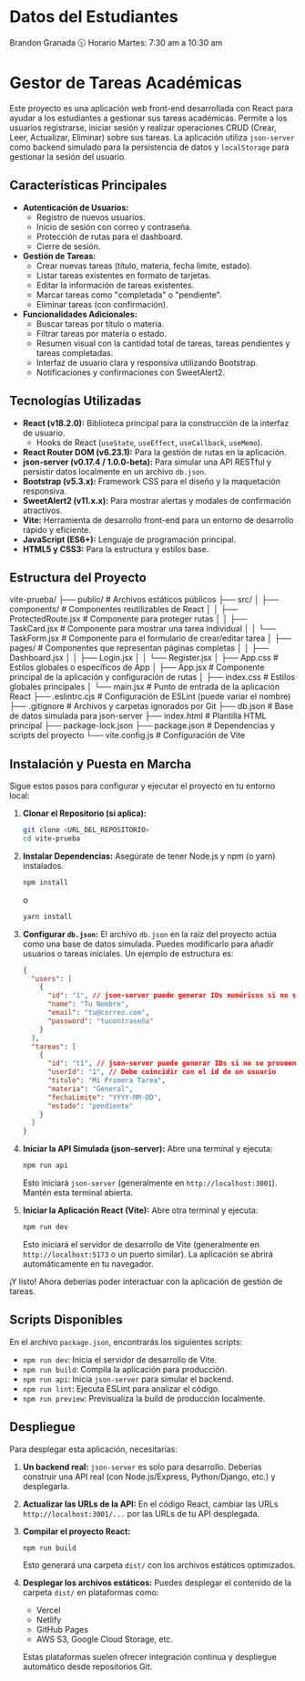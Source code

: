 # Datos del Estudiantes
Brandon Granada
🕥 Horario Martes: 7:30 am a 10:30 am

# Gestor de Tareas Académicas

Este proyecto es una aplicación web front-end desarrollada con React para ayudar a los estudiantes a gestionar sus tareas académicas. Permite a los usuarios registrarse, iniciar sesión y realizar operaciones CRUD (Crear, Leer, Actualizar, Eliminar) sobre sus tareas. La aplicación utiliza `json-server` como backend simulado para la persistencia de datos y `localStorage` para gestionar la sesión del usuario.

## Características Principales

* **Autenticación de Usuarios:**
    * Registro de nuevos usuarios.
    * Inicio de sesión con correo y contraseña.
    * Protección de rutas para el dashboard.
    * Cierre de sesión.
* **Gestión de Tareas:**
    * Crear nuevas tareas (título, materia, fecha límite, estado).
    * Listar tareas existentes en formato de tarjetas.
    * Editar la información de tareas existentes.
    * Marcar tareas como "completada" o "pendiente".
    * Eliminar tareas (con confirmación).
* **Funcionalidades Adicionales:**
    * Buscar tareas por título o materia.
    * Filtrar tareas por materia o estado.
    * Resumen visual con la cantidad total de tareas, tareas pendientes y tareas completadas.
    * Interfaz de usuario clara y responsiva utilizando Bootstrap.
    * Notificaciones y confirmaciones con SweetAlert2.

## Tecnologías Utilizadas

* **React (v18.2.0):** Biblioteca principal para la construcción de la interfaz de usuario.
    * Hooks de React (`useState`, `useEffect`, `useCallback`, `useMemo`).
* **React Router DOM (v6.23.1):** Para la gestión de rutas en la aplicación.
* **json-server (v0.17.4 / 1.0.0-beta):** Para simular una API RESTful y persistir datos localmente en un archivo `db.json`.
* **Bootstrap (v5.3.x):** Framework CSS para el diseño y la maquetación responsiva.
* **SweetAlert2 (v11.x.x):** Para mostrar alertas y modales de confirmación atractivos.
* **Vite:** Herramienta de desarrollo front-end para un entorno de desarrollo rápido y eficiente.
* **JavaScript (ES6+):** Lenguaje de programación principal.
* **HTML5 y CSS3:** Para la estructura y estilos base.

## Estructura del Proyecto


vite-prueba/
├── public/                 # Archivos estáticos públicos
├── src/
│   ├── components/         # Componentes reutilizables de React
│   │   ├── ProtectedRoute.jsx # Componente para proteger rutas
│   │   ├── TaskCard.jsx       # Componente para mostrar una tarea individual
│   │   └── TaskForm.jsx       # Componente para el formulario de crear/editar tarea
│   ├── pages/              # Componentes que representan páginas completas
│   │   ├── Dashboard.jsx
│   │   ├── Login.jsx
│   │   └── Register.jsx
│   ├── App.css             # Estilos globales o específicos de App
│   ├── App.jsx             # Componente principal de la aplicación y configuración de rutas
│   ├── index.css           # Estilos globales principales
│   └── main.jsx            # Punto de entrada de la aplicación React
├── .eslintrc.cjs           # Configuración de ESLint (puede variar el nombre)
├── .gitignore              # Archivos y carpetas ignorados por Git
├── db.json                 # Base de datos simulada para json-server
├── index.html              # Plantilla HTML principal
├── package-lock.json
├── package.json            # Dependencias y scripts del proyecto
└── vite.config.js          # Configuración de Vite


## Instalación y Puesta en Marcha

Sigue estos pasos para configurar y ejecutar el proyecto en tu entorno local:

1.  **Clonar el Repositorio (si aplica):**
    ```bash
    git clone <URL_DEL_REPOSITORIO>
    cd vite-prueba
    ```

2.  **Instalar Dependencias:**
    Asegúrate de tener Node.js y npm (o yarn) instalados.
    ```bash
    npm install
    ```
    o
    ```bash
    yarn install
    ```

3.  **Configurar `db.json`:**
    El archivo `db.json` en la raíz del proyecto actúa como una base de datos simulada. Puedes modificarlo para añadir usuarios o tareas iniciales. Un ejemplo de estructura es:
    ```json
    {
      "users": [
        {
          "id": "1", // json-server puede generar IDs numéricos si no se proveen al crear
          "name": "Tu Nombre",
          "email": "tu@correo.com",
          "password": "tucontraseña"
        }
      ],
      "tareas": [
        {
          "id": "t1", // json-server puede generar IDs si no se proveen
          "userId": "1", // Debe coincidir con el id de un usuario
          "titulo": "Mi Primera Tarea",
          "materia": "General",
          "fechaLimite": "YYYY-MM-DD",
          "estado": "pendiente"
        }
      ]
    }
    ```

4.  **Iniciar la API Simulada (json-server):**
    Abre una terminal y ejecuta:
    ```bash
    npm run api
    ```
    Esto iniciará `json-server` (generalmente en `http://localhost:3001`). Mantén esta terminal abierta.

5.  **Iniciar la Aplicación React (Vite):**
    Abre otra terminal y ejecuta:
    ```bash
    npm run dev
    ```
    Esto iniciará el servidor de desarrollo de Vite (generalmente en `http://localhost:5173` o un puerto similar). La aplicación se abrirá automáticamente en tu navegador.

¡Y listo! Ahora deberías poder interactuar con la aplicación de gestión de tareas.

## Scripts Disponibles

En el archivo `package.json`, encontrarás los siguientes scripts:

* `npm run dev`: Inicia el servidor de desarrollo de Vite.
* `npm run build`: Compila la aplicación para producción.
* `npm run api`: Inicia `json-server` para simular el backend.
* `npm run lint`: Ejecuta ESLint para analizar el código.
* `npm run preview`: Previsualiza la build de producción localmente.

## Despliegue

Para desplegar esta aplicación, necesitarías:

1.  **Un backend real:** `json-server` es solo para desarrollo. Deberías construir una API real (con Node.js/Express, Python/Django, etc.) y desplegarla.
2.  **Actualizar las URLs de la API:** En el código React, cambiar las URLs `http://localhost:3001/...` por las URLs de tu API desplegada.
3.  **Compilar el proyecto React:**
    ```bash
    npm run build
    ```
    Esto generará una carpeta `dist/` con los archivos estáticos optimizados.
4.  **Desplegar los archivos estáticos:** Puedes desplegar el contenido de la carpeta `dist/` en plataformas como:
    * Vercel
    * Netlify
    * GitHub Pages
    * AWS S3, Google Cloud Storage, etc.

    Estas plataformas suelen ofrecer integración continua y despliegue automático desde repositorios Git.
